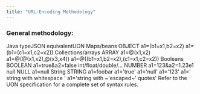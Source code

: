 ```yaml
---
title: "URL-Encoding Methodology"
---
```


### General methodology:

Java typeJSON equivalentUON
Maps/beans
OBJECT
a1=(b1=x1,b2=x2)
a1=(b1=(c1=x1,c2=x2))
Collections/arrays
ARRAY
a1=@(x1,x2)
a1=@(@(x1,x2),@(x3,x4))
a1=@((b1=x1,b2=x2),(c1=x1,c2=x2))
Booleans
BOOLEAN
a1=true&a2=false
int/float/double/...
NUMBER
a1=123&a2=1.23e1
null
NULL
a1=null
String
STRING
a1=foobar
a1='true'
a1='null'
a1='123'
a1=' string with whitespace '
a1='string with ~'escaped~' quotes'
Refer to the UON specification for a complete set of syntax rules.
